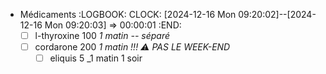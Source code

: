 - Médicaments
  :LOGBOOK:
  CLOCK: [2024-12-16 Mon 09:20:02]--[2024-12-16 Mon 09:20:03] =>  00:00:01
  :END:
  - [ ] l-thyroxine 100 _1 matin -- séparé_
  - [ ] cordarone 200 _1 matin_ *!!! ⚠️ PAS LE WEEK-END*
	- [ ] eliquis 5 _1 matin 1 soir